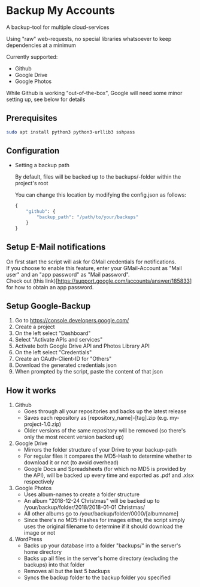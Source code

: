 # Backup My Accounts

A backup-tool for multiple cloud-services

Using "raw" web-requests, no special libraries whatsoever to keep dependencies at a minimum

Currently supported:
- Github
- Google Drive
- Google Photos

While Github is working "out-of-the-box", Google will need some minor setting up, see below for details

## Prerequisites
```sh
sudo apt install python3 python3-urllib3 sshpass
```

## Configuration
- Setting a backup path

    By default, files will be backed up to the backups/-folder within the project's root

    You can change this location by modifying the config.json as follows:

    ```python
    {
        "github": {
            "backup_path": "/path/to/your/backups"
        }
    }
    ```

## Setup E-Mail notifications
On first start the script will ask for GMail credentials for notifications.  
If you choose to enable this feature, enter your GMail-Account as "Mail user" and an "app password" as "Mail password".  
Check out (this link)[https://support.google.com/accounts/answer/185833] for how to obtain an app password.

## Setup Google-Backup
1. Go to https://console.developers.google.com/
2. Create a project
3. On the left select "Dashboard"
4. Select "Activate APIs and services"
5. Activate both Google Drive API and Photos Library API
6. On the left select "Credentials"
7. Create an OAuth-Client-ID for "Others"
8. Download the generated credentials json
9. When prompted by the script, paste the content of that json

## How it works
1. Github
    - Goes through all your repositories and backs up the latest release
    - Saves each repository as [repository_name]-[tag].zip (e.g. my-project-1.0.zip)
    - Older versions of the same repository will be removed (so there's only the most recent version backed up)
2. Google Drive
    - Mirrors the folder structure of your Drive to your backup-path
    - For regular files it compares the MD5-Hash to determine whether to download it or not (to avoid overhead)
    - Google Docs and Spreadsheets (for which no MD5 is provided by the API), will be backed up every time and exported as .pdf and .xlsx respectively
3. Google Photos
    - Uses album-names to create a folder structure
    - An album "2018-12-24 Christmas" will be backed up to /your/backup/folder/2018/2018-01-01 Christmas/
    - All other albums go to /your/backup/folder/0000/[albumname]
    - Since there's no MD5-Hashes for images either, the script simply uses the original filename to determine if it should download the image or not
4. WordPress
    - Backs up your database into a folder "backups/" in the server's home directory
    - Backs up all files in the server's home directory (excluding the backups) into that folder
    - Removes all but the last 5 backups
    - Syncs the backup folder to the backup folder you specified

